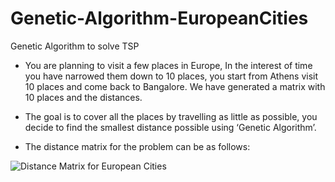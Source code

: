 # Genetic-Algorithm-EuropeanCities
Genetic Algorithm to solve TSP
 * You are planning to visit a few places in Europe, In the interest of time you have narrowed them down to 10 places, you start from Athens  visit 10 places and come back to Bangalore.
We have generated a matrix with 10 places and the distances.
* The goal is to cover all the places by travelling as little as possible, you decide to find the smallest distance possible using ‘Genetic Algorithm’.

* The distance matrix for the problem can be as follows:

![Distance Matrix for European Cities](img/https://github.com/mahiidharv/Genetic-AlgorithmEuropeanCities/blob/master/img/Distance%20Matrix.PNG)
